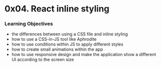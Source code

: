 # 0x04. React inline styling
### Learning Objectives
+ the differences between using a CSS file and inline styling
+ how to use a CSS-in-JS tool like Aphrodite
+ how to use conditions within JS to apply different styles
+ how to create small animations within the app
+ how to use responsive design and make the application show a different UI according to the screen size
